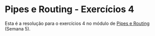 # Pipes e Routing - Exercícios 4

Esta é a resolução para o exercícios 4 no módulo de [Pipes e Routing](https://github.com/NathanCarlos/turma-devschool-angular-3/blob/main/pipes-routing.md#exerc%C3%ADcios) (Semana 5).

